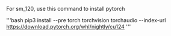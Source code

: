 For sm_120, use this command to install pytorch

'''bash
pip3 install --pre torch torchvision torchaudio --index-url https://download.pytorch.org/whl/nightly/cu124
'''
